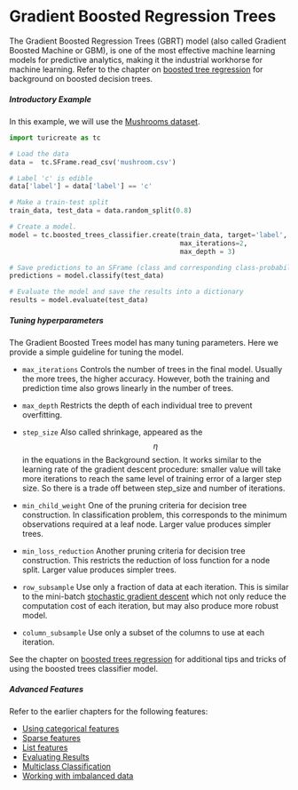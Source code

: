 # Gradient Boosted Regression Trees

The Gradient Boosted Regression Trees (GBRT) model (also called Gradient
Boosted Machine or GBM), is one of the most effective machine learning
models for predictive analytics, making it the industrial workhorse for
machine learning. Refer to the chapter on [boosted tree
regression](boosted_trees_regression.md) for background on boosted
decision trees.


##### Introductory Example

In this example, we will use the [Mushrooms dataset](https://archive.ics.uci.edu/ml/datasets/mushroom).
```python
import turicreate as tc

# Load the data
data =  tc.SFrame.read_csv('mushroom.csv')

# Label 'c' is edible
data['label'] = data['label'] == 'c'

# Make a train-test split
train_data, test_data = data.random_split(0.8)

# Create a model.
model = tc.boosted_trees_classifier.create(train_data, target='label',
                                           max_iterations=2,
                                           max_depth = 3)

# Save predictions to an SFrame (class and corresponding class-probabilities)
predictions = model.classify(test_data)

# Evaluate the model and save the results into a dictionary
results = model.evaluate(test_data)
```
##### Tuning hyperparameters

The Gradient Boosted Trees model has many tuning parameters. Here we
provide a simple guideline for tuning the model.

- `max_iterations`
  Controls the number of trees in the final model. Usually the more trees, the higher accuracy.
  However, both the training and prediction time also grows linearly in the number of trees.

- `max_depth`
  Restricts the depth of each individual tree to prevent overfitting.

- `step_size`
  Also called shrinkage, appeared as the $$\eta$$ in the equations in the Background section.
  It works similar to the learning rate of the gradient descent procedure: smaller value
  will take more iterations to reach the same level of training error of a larger step size.
  So there is a trade off between step_size and number of iterations.

- `min_child_weight`
  One of the pruning criteria for decision tree construction. In classification problem, this
  corresponds to the minimum observations required at a leaf node. Larger value
  produces simpler trees.

- `min_loss_reduction`
  Another pruning criteria for decision tree construction. This restricts the reduction of
  loss function for a node split. Larger value produces simpler trees.

- `row_subsample`
  Use only a fraction of data at each iteration. This is
  similar to the mini-batch [stochastic gradient descent](http://en.wikipedia.org/wiki/Stochastic_gradient_descent)
  which not only reduce the computation cost of each iteration, but may also produce
  more robust model.

- `column_subsample`
  Use only a subset of the columns to use at each iteration.

See the chapter on [boosted trees
regression](boosted_trees_regression.md) for additional tips and tricks
of using the boosted trees classifier model.

##### Advanced Features

Refer to the earlier chapters for the following features:

* [Using categorical features](linear-regression.md#linregr-categorical-features)
* [Sparse features](linear-regression.md#linregr-sparse-features)
* [List features](linear-regression.md#linregr-list-features)
* [Evaluating Results](logistic-regression.md#logregr-evaluation)
* [Multiclass Classification](logistic-regression.md#logregr-multiclass)
* [Working with imbalanced data](logistic-regression.md#logregr-imbalaced-data)
